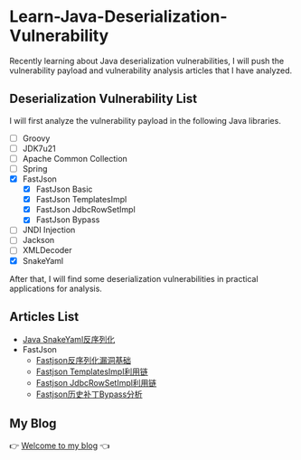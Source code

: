 # Learn-Java-Deserialization-Vulnerability
Recently learning about Java deserialization vulnerabilities, I will push the vulnerability payload and vulnerability analysis articles that I have analyzed.

## Deserialization Vulnerability List

I will first analyze the vulnerability payload in the following Java libraries.

- [ ] Groovy
- [ ] JDK7u21
- [ ] Apache Common Collection
- [ ] Spring
- [x] FastJson
    - [x] FastJson Basic
    - [x] FastJson TemplatesImpl
    - [x] FastJson JdbcRowSetImpl
    - [x] FastJson Bypass
- [ ] JNDI Injection
- [ ] Jackson
- [ ] XMLDecoder
- [x] SnakeYaml

After that, I will find some deserialization vulnerabilities in practical applications for analysis.

## Articles List

- [Java SnakeYaml反序列化](http://drops.blbana.cc/2020/03/24/Java-SnakeYaml%E5%8F%8D%E5%BA%8F%E5%88%97%E5%8C%96/)
- FastJson
    - [Fastjson反序列化漏洞基础](http://drops.blbana.cc/2020/03/29/Fastjson%E5%8F%8D%E5%BA%8F%E5%88%97%E5%8C%96%E6%BC%8F%E6%B4%9E%E5%9F%BA%E7%A1%80/)
    - [Fastjson TemplatesImpl利用链](https://drops.blbana.cc/2020/04/01/Fastjson-TemplatesImpl-%E5%88%A9%E7%94%A8%E9%93%BE/)
    - [Fastjson JdbcRowSetImpl利用链](https://drops.blbana.cc/2020/04/16/Fastjson-JdbcRowSetImpl%E5%88%A9%E7%94%A8%E9%93%BE/)
    - [Fastjson历史补丁Bypass分析](https://drops.blbana.cc/2020/04/16/Fastjson%E5%8E%86%E5%8F%B2%E8%A1%A5%E4%B8%81Bypass%E5%88%86%E6%9E%90/)
## My Blog

 👉  [Welcome to my blog](http://drops.blbana.cc/)  👈

